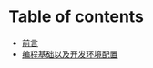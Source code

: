 # Table of contents

* [前言](README.md)
* [编程基础以及开发环境配置](bian-cheng-ji-chu-yi-ji-kai-fa-huan-jing-pei-zhi.md)
